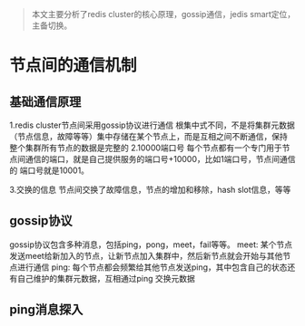 > 本文主要分析了redis cluster的核心原理，gossip通信，jedis smart定位，主备切换。
# 节点间的通信机制
## 基础通信原理
1.redis cluster节点间采用gossip协议进行通信
  根集中式不同，不是将集群元数据（节点信息，故障等等）集中存储在某个节点上，而是互相之间不断通信，保持
  整个集群所有节点的数据是完整的
2.10000端口号
  每个节点都有一个专门用于节点间通信的端口，就是自己提供服务的端口号+10000，比如1端口号，节点间通信的
  端口号就是10001。

3.交换的信息
  节点间交换了故障信息，节点的增加和移除，hash slot信息，等等

## gossip协议
  gossip协议包含多种消息，包括ping，pong，meet，fail等等。
  meet: 某个节点发送meet给新加入的节点，让新节点加入集群中，然后新节点就会开始与其他节点进行通信
  ping: 每个节点都会频繁给其他节点发送ping，其中包含自己的状态还有自己维护的集群元数据，互相通过ping
  交换元数据

## ping消息探入
##